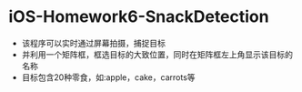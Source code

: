 # iOS-Homework6-SnackDetection
* 该程序可以实时通过屏幕拍摄，捕捉目标
* 并利用一个矩阵框，框选目标的大致位置，同时在矩阵框左上角显示该目标的名称
* 目标包含20种零食，如:apple，cake，carrots等
